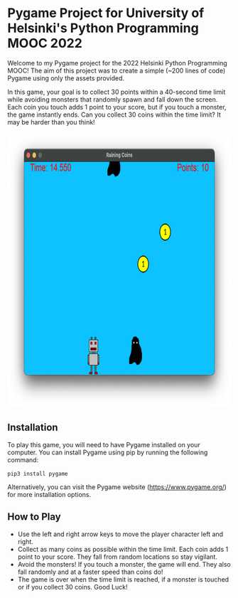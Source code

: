 # Pygame Project for University of Helsinki's Python Programming MOOC 2022

Welcome to my Pygame project for the 2022 Helsinki Python Programming MOOC! The aim of this project was to create a simple (~200 lines of code) Pygame using only the assets provided.

In this game, your goal is to collect 30 points within a 40-second time limit while avoiding monsters that randomly spawn and fall down the screen. Each coin you touch adds 1 point to your score, but if you touch a monster, the game instantly ends. Can you collect 30 coins within the time limit? It may be harder than you think!

<p align="center">
  <img width="752" height="620" src="game_screenshot.png">
</p>

## Installation

To play this game, you will need to have Pygame installed on your computer. You can install Pygame using pip by running the following command:

```console
pip3 install pygame
```

Alternatively, you can visit the Pygame website (https://www.pygame.org/) for more installation options.

## How to Play

- Use the left and right arrow keys to move the player character left and right.
- Collect as many coins as possible within the time limit. Each coin adds 1 point to your score. They fall from random locations so stay vigilant.
- Avoid the monsters! If you touch a monster, the game will end. They also fall randomly and at a faster speed than coins do!
- The game is over when the time limit is reached, if a monster is touched or if you collect 30 coins. Good Luck!
